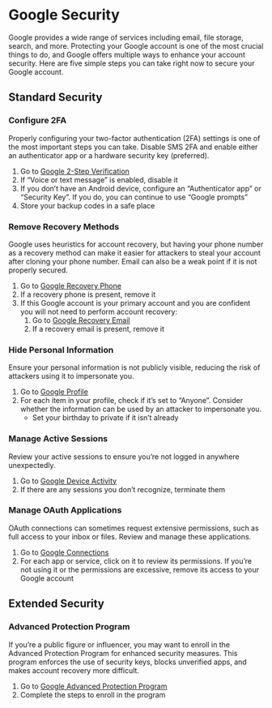# Google Security

Google provides a wide range of services including email, file storage, search, and more. Protecting your Google account is one of the most crucial things to do, and Google offers multiple ways to enhance your account security. Here are five simple steps you can take right now to secure your Google account.

## Standard Security

### Configure 2FA

Properly configuring your two-factor authentication (2FA) settings is one of the most important steps you can take. Disable SMS 2FA and enable either an authenticator app or a hardware security key (preferred).

1. Go to [Google 2-Step Verification](https://myaccount.google.com/signinoptions/two-step-verification)
2. If “Voice or text message” is enabled, disable it
3. If you don’t have an Android device, configure an “Authenticator app” or “Security Key”. If you do, you can continue to use “Google prompts”
4. Store your backup codes in a safe place

### Remove Recovery Methods

Google uses heuristics for account recovery, but having your phone number as a recovery method can make it easier for attackers to steal your account after cloning your phone number. Email can also be a weak point if it is not properly secured.

1. Go to [Google Recovery Phone](https://myaccount.google.com/signinoptions/rescuephone)
2. If a recovery phone is present, remove it
3. If this Google account is your primary account and you are confident you will not need to perform account recovery:
    1. Go to [Google Recovery Email](https://myaccount.google.com/recovery/email)
    2. If a recovery email is present, remove it

### Hide Personal Information

Ensure your personal information is not publicly visible, reducing the risk of attackers using it to impersonate you.

1. Go to [Google Profile](https://myaccount.google.com/profile)
2. For each item in your profile, check if it’s set to “Anyone”. Consider whether the information can be used by an attacker to impersonate you.
    - Set your birthday to private if it isn’t already

### Manage Active Sessions

Review your active sessions to ensure you’re not logged in anywhere unexpectedly.

1. Go to [Google Device Activity](https://myaccount.google.com/device-activity)
2. If there are any sessions you don’t recognize, terminate them

### Manage OAuth Applications

OAuth connections can sometimes request extensive permissions, such as full access to your inbox or files. Review and manage these applications.

1. Go to [Google Connections](https://myaccount.google.com/connections)
2. For each app or service, click on it to review its permissions. If you’re not using it or the permissions are excessive, remove its access to your Google account


## Extended Security

### Advanced Protection Program

If you’re a public figure or influencer, you may want to enroll in the Advanced Protection Program for enhanced security measures. This program enforces the use of security keys, blocks unverified apps, and makes account recovery more difficult.

1. Go to [Google Advanced Protection Program](https://myaccount.google.com/advanced-protection/landing)
2. Complete the steps to enroll in the program
